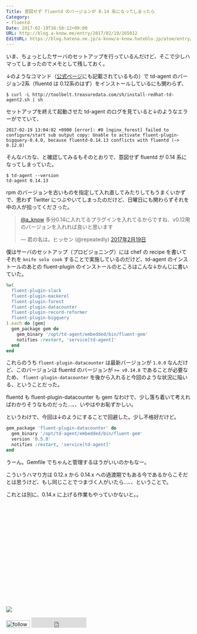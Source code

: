 ```yaml
---
Title: 意図せず fluentd のバージョンが 0.14 系になってしまったら
Category:
- fluentd
Date: 2017-02-19T16:50:12+09:00
URL: http://blog.a-know.me/entry/2017/02/19/165012
EditURL: https://blog.hatena.ne.jp/a-know/a-know.hateblo.jp/atom/entry/10328749687218894956
---
```


いま、ちょっとしたサーバのセットアップを行っているんだけど、そこで少しハマってしまったのでメモとして残しておく。




<!-- more -->




↓のようなコマンド（[公式ページ](http://docs.fluentd.org/v0.12/articles/install-by-rpm)にも記載されているもの）で td-agent のバージョン2系（fluentd は 0.12系のはず）をインストールしているにも関わらず、

```
$ curl -L http://toolbelt.treasuredata.com/sh/install-redhat-td-agent2.sh | sh
```

セットアップを終えて起動させた td-agent のログを見ていると↓のようなエラーがでていて、

```
2017-02-19 13:04:02 +0900 [error]: #0 [nginx_forest] failed to configure/start sub output copy: Unable to activate fluent-plugin-bigquery-0.4.0, because fluentd-0.14.13 conflicts with fluentd (~> 0.12.0)
```

そんなバカな、と確認してみるもそのとおりで、意図せず fluentd が 0.14 系になってしまっていた。

```
$ td-agent --version
td-agent 0.14.13
```

rpm のバージョンを古いものを指定して入れ直してみたりしてもうまくいかずで、思わず Twitter につぶやいてしまったのだけど、日曜日にも関わらずそれを中の人が拾ってくださった。


<blockquote class="twitter-tweet" data-lang="ja"><p lang="ja" dir="ltr"><a href="https://twitter.com/a_know">@a_know</a> 多分0.14に入れてるプラグインを入れてるからですね．v0.12用のバージョンを入れれば良いと思います</p>&mdash; 君の名は。ヒッセン (@repeatedly) <a href="https://twitter.com/repeatedly/status/833171323983519744">2017年2月19日</a></blockquote>
<script async src="//platform.twitter.com/widgets.js" charset="utf-8"></script>


僕はサーバのセットアップ（プロビジョニング）には chef の recipe を書いてそれを `knife solo cook` することで実施しているのだけど、td-agent のインストールのあとの fluent-plugin のインストールのところはこんな↓かんじに書いていた。


```ruby
%w(
  fluent-plugin-slack
  fluent-plugin-mackerel
  fluent-plugin-forest
  fluent-plugin-datacounter
  fluent-plugin-record-reformer
  fluent-plugin-bigquery
).each do |gem|
  gem_package gem do
    gem_binary '/opt/td-agent/embedded/bin/fluent-gem'
    notifies :restart, 'service[td-agent]'
  end
end
```

これらのうち `fluent-plugin-datacounter` は最新バージョンが `1.0.0` なんだけど、このバージョンは fluentd のバージョンが `>= v0.14.8` であることが必要なため、 `fluent-plugin-datacounter` を後から入れると今回のような状況に陥いる、ということだった。


fluentd も fluent-plugin-datacounter も gem なわけで、少し落ち着いて考えればわかりそうなものだった...、、いやはやお恥ずかしい。


というわけで、今回は↓のようにすることで回避した。少し不格好だけど。


```ruby
gem_package 'fluent-plugin-datacounter' do
  gem_binary '/opt/td-agent/embedded/bin/fluent-gem'
  version '0.5.0'
  notifies :restart, 'service[td-agent]'
end
```

うーん。Gemfile でちゃんと管理するほうがいいのかもなー。


こういうハマり方は 0.12.x から 0.14.x への過渡期でもある今であるからこそだとは思うけど、もし同じことでつまづく人がいたら...、、ということで。


これとは別に、0.14.x に上げる作業もやっていかないと。。


<div>
<br>
<script async src="//pagead2.googlesyndication.com/pagead/js/adsbygoogle.js"></script>
<!-- article-bottom2 -->
<ins class="adsbygoogle"
     style="display:inline-block;width:300px;height:250px"
     data-ad-client="ca-pub-3463034538369189"
     data-ad-slot="5274552934"></ins>
<script>
(adsbygoogle = window.adsbygoogle || []).push({});
</script>

<a href="http://bit.ly/grassgraph" target='blank' rel="nofollow"><img src="https://cdn-ak.f.st-hatena.com/images/fotolife/a/a-know/20170405/20170405220342.png"></a>
<br>
</div>

<div>
<a href='http://cloud.feedly.com/#subscription%2Ffeed%2Fhttp%3A%2F%2Fblog.a-know.me%2Ffeed'  target='blank'><img id='feedlyFollow' src='http://s3.feedly.com/img/follows/feedly-follow-rectangle-volume-small_2x.png' alt='follow us in feedly' width='65' height='20'></a>



<iframe src="http://blog.hatena.ne.jp/a-know/a-know.hateblo.jp/subscribe/iframe" allowtransparency="true" frameborder="0" scrolling="no" width="150" height="28"></iframe>
</div>
